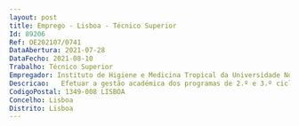 ```yaml
--- 
layout: post
title: Emprego - Lisboa - Técnico Superior
Id: 89206
Ref: OE202107/0741
DataAbertura: 2021-07-28
DataFecho: 2021-08-10
Trabalho: Técnico Superior
Empregador: Instituto de Higiene e Medicina Tropical da Universidade Nova de Lisboa - NOVA Institute of Hygiene
Descricao:   Efetuar a gestão académica dos programas de 2.º e 3.º ciclo das candidaturas àgraduação   Apoiar os alunos no que respeita à candidatura, ingresso, provas públicas,acompanhamento e conclusão dos cursos do IHMT   Apoiar os alunos deslocados, nomeadamente, estabelecendo contactos com asentidades competentes em matéria de ação social escolar   Promover a divulgação dos cursos do IHMT   Apoiar a produção de brochuras e outros materiais para a divulgação de cursos   Organizar e manter atualizada a base de dados dos alunos, mestrandos, doutorandos eestagiários do IHMT   Realizar atividades de apoio ao ensino   Assegurar a divulgação interna da informação geral que respeite a matéria da suacompetência.
CodigoPostal: 1349-008 LISBOA
Concelho: Lisboa
Distrito: Lisboa
--- 
```

